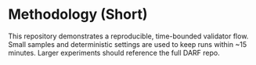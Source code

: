 # Methodology (Short)
This repository demonstrates a reproducible, time-bounded validator flow. Small samples and deterministic settings are used to keep runs within ~15 minutes. Larger experiments should reference the full DARF repo.
